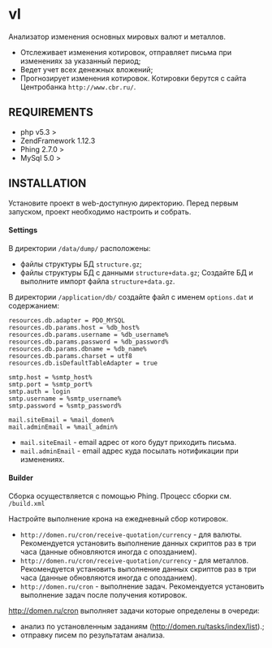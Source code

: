 # vl

Анализатор изменения основных мировых валют и металлов.
 - Отслеживает изменения котировок, отправляет письма при изменениях за указанный период;
 - Ведет учет всех денежных вложений;
 - Прогнозирует изменения котировок.
 Котировки берутся с сайта Центробанка `http://www.cbr.ru/`.
 

## REQUIREMENTS

 - php v5.3 >
 - ZendFramework 1.12.3
 - Phing 2.7.0 >
 - MySql 5.0 >

## INSTALLATION

Установите проект в web-доступную директорию.
Перед первым запуском, проект необходимо настроить и собрать.

#### Settings

В директории `/data/dump/` расположены: 
 - файлы структуры БД `structure.gz`;
 - файлы структуры БД с данными `structure+data.gz`;
 Создайте БД и выполните импорт файла `structure+data.gz`.
 
В директории `/application/db/` создайте файл с именем `options.dat`
и содержанием:

    resources.db.adapter = PDO_MYSQL
    resources.db.params.host = %db_host%
    resources.db.params.username = %db_username%
    resources.db.params.password = %db_password%
    resources.db.params.dbname = %db_name%
    resources.db.params.charset = utf8
    resources.db.isDefaultTableAdapter = true

    smtp.host = %smtp_host%
    smtp.port = %smtp_port%
    smtp.auth = login
    smtp.username = %smtp_username%
    smtp.password = %smtp_password%

    mail.siteEmail = %mail_domen%
    mail.adminEmail = %mail_admin%

 - `mail.siteEmail` - email адрес от кого будут приходить письма.
 - `mail.adminEmail` - email адрес куда посылать нотификации при изменениях.

#### Builder

Сборка осуществляется с помощью Phing.
Процесс сборки см. `/build.xml`

Настройте выполнение крона на ежедневный сбор котировок.
 - `http://domen.ru/cron/receive-quotation/currency` - для валюты. Рекомендуется установить выполнение данных скриптов раз в три часа (данные обновляются иногда с опозданием).
 - `http://domen.ru/cron/receive-quotation/currency` - для металлов. Рекомендуется установить выполнение данных скриптов раз в три часа (данные обновляются иногда с опозданием).
 - `http://domen.ru/cron` - выполнение задач. Рекомендуется установить выполнение задач после получения котировок. 

http://domen.ru/cron выполняет задачи которые определены в очереди: 
 - анализ по установленным заданиям (http://domen.ru/tasks/index/list).; 
 - отправку писем по результатам анализа.






